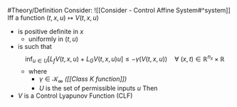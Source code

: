 #Theory/Definition 
Consider: ![[Consider - Control Affine System#^system]]
Iff a function $(t,x,u)\mapsto V(t,x,u)$
- is positive definite in $x$
	- uniformly in $(t,u)$
- is such that$$\inf_{u\in U}[L_fV(t,x,u) + L_GV(t,x,u)u] \leq -\gamma(V(t,x,u)) \quad \forall~(x,t)\in\mathbb{R}^{n_x}\times\mathbb{R}$$
	- where
		- $\gamma\in\mathcal{K}_\infty$  *([[Class K function]])*
		- $U$ is the set of permissible inputs $u$
Then
-  $V$ is a Control Lyapunov Function (CLF)

